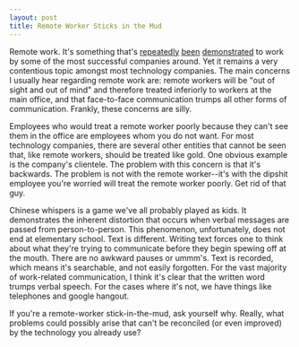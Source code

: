 ```yaml
---
layout: post
title: Remote Worker Sticks in the Mud
---
```


Remote work. It's something that's [repeatedly](http://github.com) [been](http://37signals.com) [demonstrated](http://heroku.com) to work by some of the most successful companies around. Yet it remains a very contentious topic amongst most technology companies. The main concerns I usually hear regarding remote work are: remote workers will be "out of sight and out of mind" and therefore treated inferiorly to workers at the main office, and that face-to-face communication trumps all other forms of communication. Frankly, these concerns are silly.  

Employees who would treat a remote worker poorly because they can't see them in the office are employees whom you do not want. For most technology companies, there are several other entities that cannot be seen that, like remote workers, should be treated like gold. One obvious example is the company's clientele. The problem with this concern is that it's backwards. The problem is not with the remote worker--it's with the dipshit employee you're worried will treat the remote worker poorly. Get rid of that guy.

Chinese whispers is a game we've all probably played as kids. It demonstrates the inherent distortion that occurs when verbal messages are passed from person-to-person. This phenomenon, unfortunately, does not end at elementary school. Text is different. Writing text forces one to think about what they're trying to communicate before they begin spewing off at the mouth. There are no awkward pauses or ummm's. Text is recorded, which means it's searchable, and not easily forgotten. For the vast majority of work-related communication, I think it's clear that the written word trumps verbal speech. For the cases where it's not, we have things like telephones and google hangout.  

If you're a remote-worker stick-in-the-mud, ask yourself why. Really, what problems could possibly arise that can't be reconciled (or even improved) by the technology you already use?
